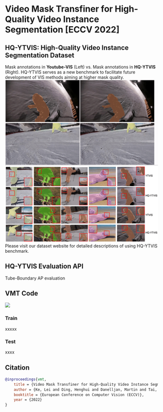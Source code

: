# Video Mask Transfiner for High-Quality Video Instance Segmentation [ECCV 2022]

## HQ-YTVIS: High-Quality Video Instance Segmentation Dataset
Mask annotations in **Youtube-VIS** (Left) vs. Mask annotations in **HQ-YTVIS** (Right). HQ-YTVIS serves as a new benchmark to facilitate future development of VIS methods aiming at higher mask quality.
<img src="figures/data1_new.gif" width="1000"/>
<img src="figures/dataset_compare_s.png" width="1000"/>
Please visit our dataset website for detailed descriptions of using HQ-YTVIS benchmark.

## HQ-YTVIS Evaluation API
Tube-Boundary AP evaluation

## VMT Code
<img src="figures/result_demo1.gif" width="1000"/>

### Train
xxxxx

### Test
xxxx

## Citation

```bibtex
@inproceedings{vmt,
    title = {Video Mask Transfiner for High-Quality Video Instance Segmentation},
    author = {Ke, Lei and Ding, Henghui and Danelljan, Martin and Tai, Yu-Wing and Tang, Chi-Keung and Yu, Fisher},
    booktitle = {European Conference on Computer Vision (ECCV)},
    year = {2022}
}
